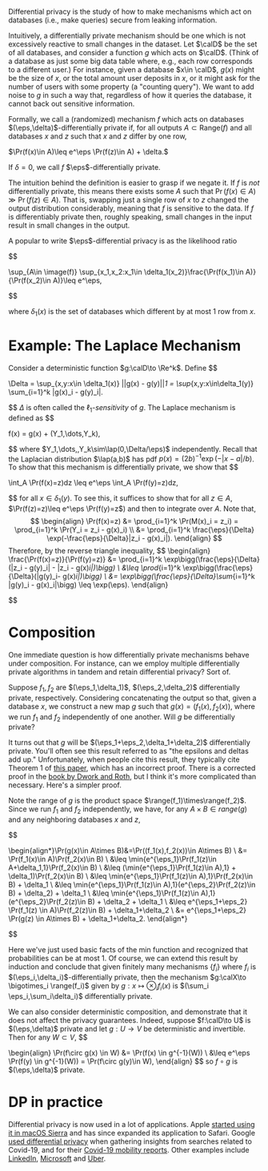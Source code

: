 Differential privacy is the study of how to make mechanisms which act on databases (i.e., make queries) secure from leaking information. 

Intuitively, a differentially private mechanism should be one which is not excessively reactive to small changes in the dataset. Let $\calD$ be the set of all databases, and consider a function $g$ which acts on $\calD$. (Think of a database as just some big data table where, e.g., each row corresponds to a different user.) For instance, given a database $x\in \calD$, $g(x)$ might be the size of $x$, or the total amount user deposits in $x$, or it might ask for the number of users with some property (a "counting query"). We want to add noise to $g$ in such a way that, regardless of how it queries the database, it cannot back out sensitive information. 

Formally, we call a (randomized) mechanism $f$ which acts on databases $(\eps,\delta)$-differentially private if, for all outputs $A\subset \text{Range}(f)$ and all databases $x$ and $z$ such that $x$ and $z$ differ by one row, 

$\Pr(f(x)\in A)\leq e^\eps \Pr(f(z)\in A) + \delta.$

If $\delta=0$, we call $f$ $\eps$-differentially private. 

The intuition behind the definition is easier to grasp if we negate it. If $f$ is _not_ differentially private, this means there exists some $A$ such that $\Pr(f(x)\in A)\gg \Pr(f(z) \in A)$. That is, swapping just a single row of $x$ to $z$ changed the output distribution considerably, meaning that $f$ is sensitive to the data. If $f$ is differentiably private then, roughly speaking, small changes in the input result in small changes in the output. 

A popular to write $\eps$-differential privacy is as the likelihood ratio

$$

\sup_{A\in \image(f)} \sup_{x_1,x_2:x_1\in \delta_1(x_2)}\frac{\Pr(f(x_1)\in A)}{\Pr(f(x_2)\in A)}\leq e^\eps,

$$

where $\delta_1(x)$ is the set of databases which different by at most 1 row from $x$. 

# Example: The Laplace Mechanism

Consider a deterministic function $g:\calD\to \Re^k$.  Define 
$$

\Delta = \sup_{x,y:x\in \delta_1(x)} ||g(x) - g(y)||_1 = \sup_{x,y:x\in\delta_1(y)} \sum_{i=1}^k |g(x)_i - g(y)_i|.

$$
$\Delta$ is often called the $\ell_1$-_sensitivity_ of $g$. The Laplace mechanism is defined as 
$$

f(x) = g(x) + (Y_1,\dots,Y_k),

$$
where $Y_1,\dots,,Y_k\sim\lap(0,\Delta/\eps)$ independently. Recall that the Laplacian distribution $\lap(a,b)$ has pdf $p(x) = (2b)^{-1}\exp(-|x-a|/b)$. To show that this mechanism is differentially private, we show that 
$$

\int_A \Pr(f(x)=z)dz \leq e^\eps \int_A \Pr(f(y)=z)dz,

$$
for all $x\in\delta_1(y)$. To see this, it suffices to show that for all $z\in A$, $\Pr(f(z)=z)\leq e^\eps \Pr(f(y)=z$) and then to integrate over $A$. Note that, 
$$
\begin{align}
\Pr(f(x)=z) &= \prod_{i=1}^k \Pr(M(x)_i = z_i) = \prod_{i=1}^k \Pr(Y_i = z_i - g(x)_i) \\
&= \prod_{i=1}^k \frac{\eps}{\Delta} \exp(-\frac{\eps}{\Delta}|z_i - g(x)_i|).
\end{align}
$$
Therefore, by the reverse triangle inequality, 
$$
\begin{align}
\frac{\Pr(f(x)=z)}{\Pr(f(y)=z)} &= \prod_{i=1}^k \exp\bigg(\frac{\eps}{\Delta}(|z_i - g(y)_i| - |z_i - g(x)_i|)\bigg) \\ 
&\leq \prod_{i=1}^k \exp\bigg(\frac{\eps}{\Delta}(|g(y)_i- g(x)_i|)\bigg) \\ 
&= \exp\bigg(\frac{\eps}{\Delta}\sum_{i=1}^k |g(y)_i - g(x)_i|\bigg) \leq \exp(\eps).
\end{align}

$$

# Composition 

One immediate question is how differentially private mechanisms behave under composition. For instance, can we employ multiple differentially private algorithms in tandem and retain differential privacy? Sort of. 

Suppose $f_1,f_2$ are $(\eps_1,\delta_1)$, $(\eps_2,\delta_2)$ differentially private, respectively. Considering concatenating the output so that, given a database $x$, we construct a new map $g$ such that $g(x) = (f_1(x), f_2(x))$, where we run $f_1$ and $f_2$ independently of one another. Will $g$ be differentially private? 

It turns out that $g$ will be $(\eps_1+\eps_2,\delta_1+\delta_2)$ differentially private. You'll often see this result referred to as "the epsilons and deltas add up." Unfortunately, when people cite this result, they typically cite Theorem 1 of [this paper](https://www.iacr.org/archive/eurocrypt2006/40040493/40040493.pdf), which has an incorrect proof.  There is a corrected proof in the [book by Dwork and Roth](https://www.cis.upenn.edu/~aaroth/Papers/privacybook.pdf), but I think it's more complicated than necessary. Here's a simpler proof. 

Note the range of $g$ is the product space $\range(f_1)\times\range(f_2)$.  Since we run $f_1$ and $f_2$ independently, we have, for any $A\times B\in range(g)$ and any neighboring databases $x$ and $z$, 

$$

\begin{align*}\Pr(g(x)\in A\times B)&=\Pr((f_1(x),f_2(x))\in A\times B) \\ &= \Pr(f_1(x)\in A)\Pr(f_2(x)\in B)  \\ 
&\leq \min\{e^{\eps_1}\Pr(f_1(z)\in A+\delta_1,1\}\Pr(f_2(x)\in B) \\ 
&\leq (\min\{e^{\eps_1}\Pr(f_1(z)\in A),1\} + \delta_1)\Pr(f_2(x)\in B) \\ 
&\leq \min\{e^{\eps_1}\Pr(f_1(z)\in A),1\}\Pr(f_2(x)\in B) + \delta_1 \\ 
&\leq \min\{e^{\eps_1}\Pr(f_1(z)\in A),1\}(e^{\eps_2}\Pr(f_2(z)\in B) + \delta_2) + \delta_1 \\ 
&\leq \min\{e^{\eps_1}\Pr(f_1(z)\in A),1\}(e^{\eps_2}\Pr(f_2(z)\in B)  + \delta_2 + \delta_1 \\ 
&\leq e^{\eps_1+\eps_2} \Pr(f_1(z) \in A)\Pr(f_2(z)\in B) + \delta_1+\delta_2 \\ 
&= e^{\eps_1+\eps_2} \Pr(g(z) \in A\times B) + \delta_1+\delta_2.
\end{align*}

$$

Here we've just used basic facts of the min function and recognized that probabilities can be at most 1. Of course, we can extend this result by induction and conclude that given finitely many mechanisms $\{f_i\}$ where $f_i$ is $(\eps_i,\delta_i)$-differentially private, then the mechanism $g:\calX\to \bigotimes_i \range(f_i)$ given by  $g:x\mapsto \otimes_i f_i(x)$ is $(\sum_i \eps_i,\sum_i\delta_i)$ differentially private. 

We can also consider deterministic composition, and demonstrate that it does not affect the privacy guarantees. Indeed, suppose $f:\calD\to U$ is $(\eps,\delta)$ private and let $g:U\to V$ be deterministic and invertible. Then for any $W\subset V$,
$$

\begin{align}
\Pr(f\circ g(x) \in W) &= \Pr(f(x) \in g^{-1}(W)) \\
&\leq e^\eps \Pr(f(y) \in g^{-1}(W)) = \Pr(f\circ g(y)\in W),
\end{align}
$$
so $f\circ g$ is  $(\eps,\delta)$ private.

# DP in practice 

Differential privacy is now used in a lot of applications. Apple [started using it in macOS Sierra](https://www.apple.com/privacy/docs/Differential_Privacy_Overview.pdf) and has since expanded its application to Safari. Google [used differential privacy](https://arxiv.org/pdf/2107.01179.pdf) when gathering insights from searches related to Covid-19, and for their [Covid-19 mobility reports](https://arxiv.org/pdf/2004.04145.pdf). Other examples include [LinkedIn](https://arxiv.org/pdf/2010.13981.pdf), [Microsoft](https://proceedings.neurips.cc/paper/2017/file/253614bbac999b38b5b60cae531c4969-Paper.pdf) and [Uber](https://www.usenix.org/conference/enigma2018/presentation/ensign). 
